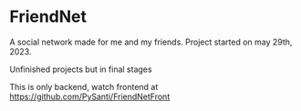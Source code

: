 # FriendNet

A social network made for me and my friends. Project started on may 29th, 2023.

Unfinished projects but in final stages

This is only backend, watch frontend at https://github.com/PySanti/FriendNetFront
